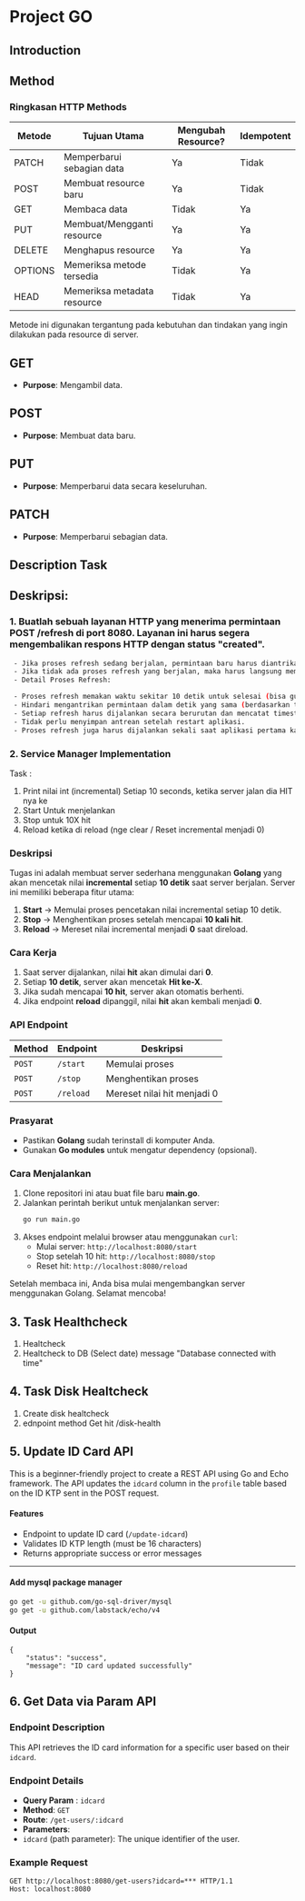 # Project GO


## Introduction

## Method

### Ringkasan HTTP Methods

| Metode   | Tujuan Utama                | Mengubah Resource? | Idempotent |
|----------|-----------------------------|--------------------|------------|
| PATCH    | Memperbarui sebagian data   | Ya                 | Tidak      |
| POST     | Membuat resource baru       | Ya                 | Tidak      |
| GET      | Membaca data                | Tidak              | Ya         |
| PUT      | Membuat/Mengganti resource  | Ya                 | Ya         |
| DELETE   | Menghapus resource          | Ya                 | Ya         |
| OPTIONS  | Memeriksa metode tersedia   | Tidak              | Ya         |
| HEAD     | Memeriksa metadata resource | Tidak              | Ya         |

Metode ini digunakan tergantung pada kebutuhan dan tindakan yang ingin dilakukan pada resource di server.

## GET
- **Purpose**: Mengambil data.

## POST
- **Purpose**: Membuat data baru.

## PUT
- **Purpose**: Memperbarui data secara keseluruhan.

## PATCH
- **Purpose**: Memperbarui sebagian data.


## Description Task


## Deskripsi:
### 1. Buatlah sebuah layanan HTTP yang menerima permintaan POST /refresh di port 8080. Layanan ini harus segera mengembalikan respons HTTP dengan status "created".

```bash
 - Jika proses refresh sedang berjalan, permintaan baru harus diantrikan.
 - Jika tidak ada proses refresh yang berjalan, maka harus langsung memulai proses refresh.
 - Detail Proses Refresh:

 - Proses refresh memakan waktu sekitar 10 detik untuk selesai (bisa gunakan sleep).
 - Hindari mengantrikan permintaan dalam detik yang sama (berdasarkan timestamp Unix).
 - Setiap refresh harus dijalankan secara berurutan dan mencatat timestamp kapan permintaan dilakukan.
 - Tidak perlu menyimpan antrean setelah restart aplikasi.
 - Proses refresh juga harus dijalankan sekali saat aplikasi pertama kali dijalankan.
```


### 2. Service Manager Implementation


Task :
1. Print nilai int (incremental) Setiap 10 seconds, ketika server jalan dia HIT nya ke 
2. Start Untuk menjelankan
3. Stop untuk 10X hit
4. Reload ketika di reload (nge clear / Reset incremental menjadi 0)


### Deskripsi
Tugas ini adalah membuat server sederhana menggunakan **Golang** yang akan mencetak nilai **incremental** setiap **10 detik** saat server berjalan. Server ini memiliki beberapa fitur utama:

1. **Start** → Memulai proses pencetakan nilai incremental setiap 10 detik.
2. **Stop** → Menghentikan proses setelah mencapai **10 kali hit**.
3. **Reload** → Mereset nilai incremental menjadi **0** saat direload.

### Cara Kerja
1. Saat server dijalankan, nilai **hit** akan dimulai dari **0**.
2. Setiap **10 detik**, server akan mencetak **Hit ke-X**.
3. Jika sudah mencapai **10 hit**, server akan otomatis berhenti.
4. Jika endpoint **reload** dipanggil, nilai **hit** akan kembali menjadi **0**.

### API Endpoint
| Method | Endpoint  | Deskripsi |
|--------|----------|-----------|
| `POST`  | `/start` | Memulai proses |
| `POST`  | `/stop`  | Menghentikan proses |
| `POST`  | `/reload` | Mereset nilai hit menjadi 0 |

### Prasyarat
- Pastikan **Golang** sudah terinstall di komputer Anda.
- Gunakan **Go modules** untuk mengatur dependency (opsional).

### Cara Menjalankan
1. Clone repositori ini atau buat file baru **main.go**.
2. Jalankan perintah berikut untuk menjalankan server:
   ```sh
   go run main.go
   ```
3. Akses endpoint melalui browser atau menggunakan `curl`:
   - Mulai server: `http://localhost:8080/start`
   - Stop setelah 10 hit: `http://localhost:8080/stop`
   - Reset hit: `http://localhost:8080/reload`

Setelah membaca ini, Anda bisa mulai mengembangkan server menggunakan Golang. Selamat mencoba!


## 3. Task Healthcheck

1. Healtcheck
2. Healtcheck to DB (Select date) message "Database connected with time"

## 4. Task Disk Healtcheck 

1. Create disk healtcheck
2. ednpoint method Get hit /disk-health


## 5. Update ID Card API

This is a beginner-friendly project to create a REST API using Go and Echo framework. The API updates the `idcard` column in the `profile` table based on the ID KTP sent in the POST request.

#### Features
- Endpoint to update ID card (`/update-idcard`)
- Validates ID KTP length (must be 16 characters)
- Returns appropriate success or error messages

---

#### Add mysql package manager
   ```bash
   go get -u github.com/go-sql-driver/mysql
   go get -u github.com/labstack/echo/v4
   ```

#### Output
```
{
    "status": "success",
    "message": "ID card updated successfully"
}
```

## 6. Get Data via Param API

### Endpoint Description
This API retrieves the ID card information for a specific user based on their `idcard`.

### Endpoint Details
- **Query Param** : `idcard`
- **Method**: `GET`
- **Route**: `/get-users/:idcard`
- **Parameters**: 
- `idcard` (path parameter): The unique identifier of the user.

### Example Request
```http
GET http://localhost:8080/get-users?idcard=*** HTTP/1.1
Host: localhost:8080
```


